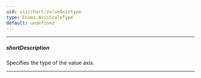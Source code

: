 ```yaml
---
uid: viz/chart:ValueAxistype
type: Enums.AxisScaleType
default: undefined
---
```

---
##### shortDescription
Specifies the type of the value axis.

---
